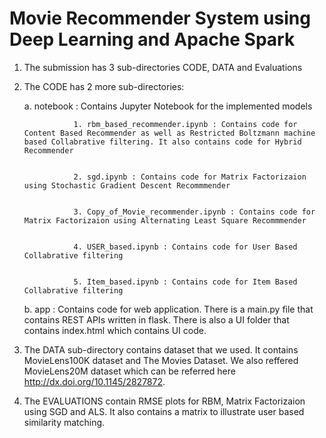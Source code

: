 # Movie Recommender System using Deep Learning and Apache Spark

1. The submission has 3 sub-directories CODE, DATA and Evaluations
2. The CODE has 2 more sub-directories:

    a. notebook : Contains Jupyter Notebook for the implemented models


                  1. rbm_based_recommender.ipynb : Contains code for Content Based Recommender as well as Restricted Boltzmann machine      based Collabrative filtering. It also contains code for Hybrid Recommender


                  2. sgd.ipynb : Contains code for Matrix Factorizaion using Stochastic Gradient Descent Recommmender


                  3. Copy_of_Movie_recommender.ipynb : Contains code for Matrix Factorizaion using Alternating Least Square Recommmender


                  4. USER_based.ipynb : Contains code for User Based Collabrative filtering


                  5. Item_based.ipynb : Contains code for Item Based Collabrative filtering

    b. app : Contains code for web  application. There is a main.py file that contains REST APIs written in flask. There is also a UI folder that contains index.html which contains UI code.
3. The DATA sub-directory contains dataset that we used. It contains MovieLens100K dataset and The Movies Dataset. We also reffered MovieLens20M dataset which can be referred here http://dx.doi.org/10.1145/2827872.
4. The EVALUATIONS contain RMSE plots for RBM, Matrix Factorizaion using SGD and ALS. It also contains a matrix to illustrate user based similarity matching.

